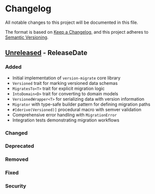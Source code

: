 # Changelog

All notable changes to this project will be documented in this file.

The format is based on [Keep a Changelog](https://keepachangelog.com/en/1.0.0/),
and this project adheres to [Semantic Versioning](https://semver.org/spec/v2.0.0.html).

## [Unreleased] - ReleaseDate

### Added
- Initial implementation of `version-migrate` core library
- `Versioned` trait for marking versioned data schemas
- `MigratesTo<T>` trait for explicit migration logic
- `IntoDomain<D>` trait for converting to domain models
- `VersionedWrapper<T>` for serializing data with version information
- `Migrator` with type-safe builder pattern for defining migration paths
- `#[derive(Versioned)]` procedural macro with semver validation
- Comprehensive error handling with `MigrationError`
- Integration tests demonstrating migration workflows

### Changed

### Deprecated

### Removed

### Fixed

### Security

[Unreleased]: https://github.com/yourusername/version-migrate/compare/...HEAD
